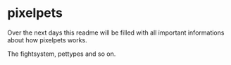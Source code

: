 # pixelpets

Over the next days this readme will be filled with all important informations about how pixelpets works.

The fightsystem, pettypes and so on.
